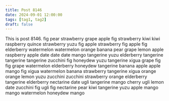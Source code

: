 ```yaml
---
title: Post 8146
date: 2024-09-01 12:00:00
tags: [tag1, tag2]
draft: false
---
```

This is post 8146.
fig
pear
strawberry
grape
apple
fig
strawberry
kiwi
kiwi
raspberry
quince
strawberry
yuzu
fig
apple
strawberry
fig
apple
fig
elderberry
watermelon
watermelon
orange
banana
pear
grape
lemon
apple
raspberry
apple
date
date
date
mango
tangerine
yuzu
elderberry
tangerine
tangerine
tangerine
zucchini
fig
honeydew
yuzu
tangerine
xigua
grape
fig
fig
grape
watermelon
elderberry
honeydew
tangerine
banana
apple
apple
mango
fig
xigua
watermelon
banana
strawberry
tangerine
xigua
orange
orange
lemon
yuzu
zucchini
zucchini
strawberry
orange
elderberry
tangerine
elderberry
nectarine
date
ugli
tangerine
mango
cherry
ugli
lemon
date
zucchini
fig
ugli
fig
nectarine
pear
kiwi
tangerine
yuzu
apple
mango
mango
watermelon
honeydew
mango
